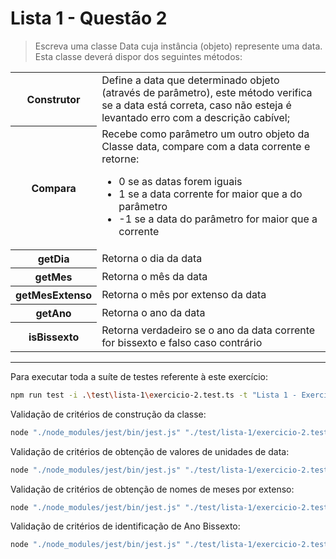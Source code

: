 # Lista 1 - Questão 2

> Escreva uma classe Data cuja instância (objeto) represente uma data. Esta classe deverá dispor dos
seguintes métodos:

<table>
    <tr>
        <th>Construtor</th>
        <td> Define a data que determinado objeto (através de parâmetro), este método verifica se a data está correta, caso não esteja é levantado erro com a descrição cabível;</td>
    </tr>
    <tr>
        <th>Compara</th>
        <td> 
            Recebe como parâmetro um outro objeto da Classe data, compare com a data corrente e retorne:
            <ul>
                <li>0 se as datas forem iguais</li>
                <li>1 se a data corrente for maior que a do parâmetro</li>
                <li>-1 se a data do parâmetro for maior que a corrente</li>
            </ul>
        </td>
    </tr>
    <tr>
        <th>getDia</th>
        <td>Retorna o dia da data</td>
    </tr>
    <tr>
        <th>getMes</th>
        <td>Retorna o mês da data</td>
    </tr>
    <tr>
        <th>getMesExtenso</th>
        <td>Retorna o mês por extenso da data</td>
    </tr>
    <tr>
        <th>getAno</th>
        <td>Retorna o ano da data</td>
    </tr>
    <tr>
        <th>isBissexto</th>
        <td>Retorna verdadeiro se o ano da data corrente for bissexto e falso caso contrário</td>
    </tr>
</table>

---

Para executar toda a suíte de testes referente à este exercício:

```bash
npm run test -i .\test\lista-1\exercicio-2.test.ts -t "Lista 1 - Exercício 2"
```

Validação de critérios de construção da classe:

```bash
node "./node_modules/jest/bin/jest.js" "./test/lista-1/exercicio-2.test.ts" -t "Testa Diversos aspectos do objeto Data Valida construção de objeto "Data""
```

Validação de critérios de obtenção de valores de unidades de data:

```bash
node "./node_modules/jest/bin/jest.js" "./test/lista-1/exercicio-2.test.ts" -t "Testa Diversos aspectos do objeto Data Valida obtenção de partes específicas da data"
```

Validação de critérios de obtenção de nomes de meses por extenso:

```bash
node "./node_modules/jest/bin/jest.js" "./test/lista-1/exercicio-2.test.ts" -t "Testa Diversos aspectos do objeto Data Valida obtenção de Mêses por extenso"
```

Validação de critérios de identificação de Ano Bissexto:

```bash
node "./node_modules/jest/bin/jest.js" "./test/lista-1/exercicio-2.test.ts" -t"Testa Diversos aspectos do objeto Data Valida Critérios para identificação de Ano Bissexto"
```